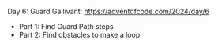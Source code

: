 Day 6: Guard Gallivant: https://adventofcode.com/2024/day/6

- Part 1: Find Guard Path steps
- Part 2: Find obstacles to make a loop